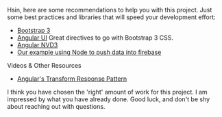 Hsin, here are some recommendations to help you with this project. Just some best practices and libraries that will speed your development effort:

* [Bootstrap 3](http://getbootstrap.com/)
* [Angular UI](http://angular-ui.github.io/) Great directives to go with Bootstrap 3 CSS.
* [Angular NVD3](https://github.com/cmaurer/angularjs-nvd3-directives)
* [Our example using Node to push data into firebase](https://github.com/tewen/nycda-node-firebase-script/tree/master)

Videos & Other Resources
* [Angular's Transform Response Pattern](https://egghead.io/lessons/angularjs-transformresponse)

I think you have chosen the 'right' amount of work for this project. I am impressed by what you have already
done. Good luck, and don't be shy about reaching out with questions.
